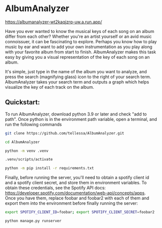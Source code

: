 # AlbumAnalyzer

https://albumanalyzer-wt2kaqjzrq-uw.a.run.app/

Have you ever wanted to know the musical keys of each song on an album differ from each other?
Whether you're an artist yourself or an avid music connoissuer, it can be fascinating to explore.
Perhaps you know how to play music by ear and want to add your own instrumentation as you play along with your favorite album from start to finish.
AlbumAnalyzer makes this task easy by giving you a visual representation of the key of each song on an album.

It's simple, just type in the name of the album you want to analyze, and press the search (magnifying glass) icon to the right of your search term.
AlbumAnalyzer takes your search term and outputs a graph which helps visualize the key of each track on the album.

## Quickstart:

To run AlbumAnalyzer, download python 3.9 or later and check "add to path".
Once python is in the environment path variable, open a terminal, and run the following commands

```bash
git clone https://github.com/tellessa/AlbumAnalyzer.git
```

```bash
cd AlbumAnalyzer
```

```bash
python -m venv .venv
```

```bash
.venv/scripts/activate
```

```bash
python -m pip install -r requirements.txt
```
Finally, before running the server, you'll need to obtain a spotify client id and a spotify client secret, and store them in environment variables.
To obtain these credentials, see the Spotify API docs: https://developer.spotify.com/documentation/web-api/concepts/apps.
Once you have them, replace foobar and foobar2 with each of them and export them into the environment before finally running the server:
```bash
export SPOTIFY_CLIENT_ID=foobar; export SPOTIFY_CLIENT_SECRET=foobar2
```
```bash
python manage.py runserver
```
